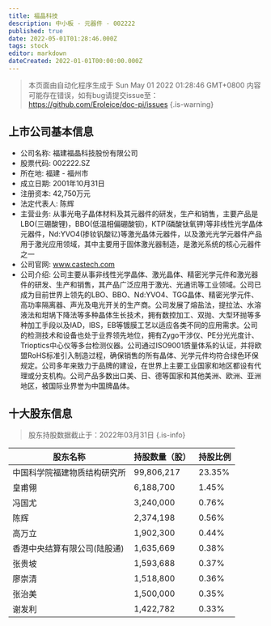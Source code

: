 ```yaml
---
title: 福晶科技
description: 中小板 - 元器件 - 002222
published: true
date: 2022-05-01T01:28:46.000Z
tags: stock
editor: markdown
dateCreated: 2022-01-01T00:00:00.000Z
---
```


> 本页面由自动化程序生成于 Sun May 01 2022 01:28:46 GMT+0800
> 内容可能存在错误，如有bug请提交issue至：https://github.com/Eroleice/doc-pi/issues
{.is-warning}

## 上市公司基本信息
- 公司名称: 福建福晶科技股份有限公司
- 股票代码: 002222.SZ
- 所在地: 福建 - 福州市
- 成立日期: 2001年10月31日
- 注册资本: 42,750万元
- 法定代表人: 陈辉
- 主营业务: 从事光电子晶体材料及其元器件的研发，生产和销售，主要产品是LBO(三硼酸锂)，BBO(低温相偏硼酸钡)，KTP(磷酸钛氧钾)等非线性光学晶体元器件，Nd:YVO4(掺钕钒酸钇)等激光晶体元器件，以及激光光学元器件产品用于激光应用领域，其中主要用于固体激光器制造，是激光系统的核心元器件之一
- 公司官网: www.castech.com
- 公司介绍: 公司主要从事非线性光学晶体、激光晶体、精密光学元件和激光器件的研发、生产和销售，其产品广泛应用于激光、光通讯等工业领域。公司已成为目前世界上领先的LBO、BBO、Nd:YVO4、TGG晶体、精密光学元件、高功率隔离器、声光及电光开关的生产商。公司发展了熔盐法，提拉法、水溶液法和坩埚下降法等多种晶体生长技术，拥有数控加工、双抛、大型环抛等多种加工手段以及IAD，IBS，EB等镀膜工艺以适应各类不同的应用需求。公司的检测技术和设备也处于业界领先地位，拥有Zygo干涉仪、PE分光光度计、Trioptics中心仪等多台检测仪器。公司通过ISO9001质量体系的认证，并将欧盟RoHS标准引入制造过程，确保销售的所有晶体、光学元件均符合绿色环保规定。公司多年来致力于品牌的建设，在世界上主要工业国家和地区都设有代理或分支机构。公司产品多数出口美、日、德等国家和其他美洲、欧洲、亚洲地区，被国际业界誉为中国牌晶体。


## 十大股东信息
> 股东持股数据截止于：2022年03月31日
{.is-info}

| 股东名称 | 持股数量（股） | 持股比例 |
| --- | --- | --- |
| 中国科学院福建物质结构研究所 | 99,806,217 | 23.35% |
| 皇甫翎 | 6,188,700 | 1.45% |
| 冯国尤 | 3,240,000 | 0.76% |
| 陈辉 | 2,374,198 | 0.56% |
| 高万立 | 1,902,300 | 0.44% |
| 香港中央结算有限公司(陆股通) | 1,635,669 | 0.38% |
| 张贵坡 | 1,593,688 | 0.37% |
| 廖崇清 | 1,518,800 | 0.36% |
| 张治美 | 1,500,000 | 0.35% |
| 谢发利 | 1,422,782 | 0.33% |




